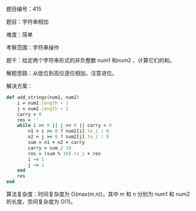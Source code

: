 题目编号：415

题目：字符串相加

难度：简单

考察范围：字符串操作

题干：给定两个字符串形式的非负整数 num1 和num2 ，计算它们的和。

解题思路：从低位到高位逐位相加，注意进位。

解决方案：

```ruby
def add_strings(num1, num2)
    i = num1.length - 1
    j = num2.length - 1
    carry = 0
    res = ''
    while i >= 0 || j >= 0 || carry > 0
        n1 = i >= 0 ? num1[i].to_i : 0
        n2 = j >= 0 ? num2[j].to_i : 0
        sum = n1 + n2 + carry
        carry = sum / 10
        res = (sum % 10).to_s + res
        i -= 1
        j -= 1
    end
    res
end
```

算法复杂度：时间复杂度为 O(max(m,n))，其中 m 和 n 分别为 num1 和 num2 的长度。空间复杂度为 O(1)。